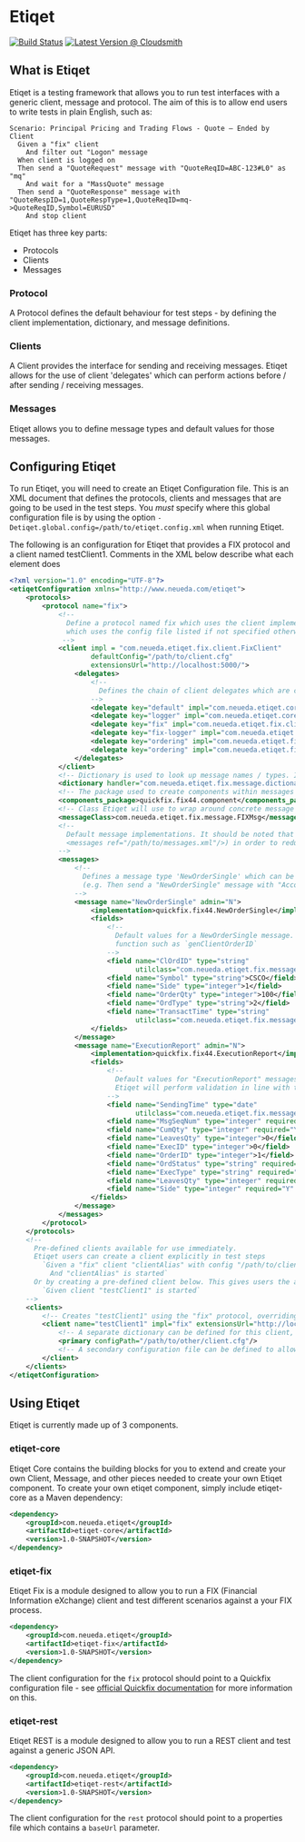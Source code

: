 # Etiqet
[![Build Status](https://travis-ci.org/blu-corner/etiqet.svg?branch=master)](https://travis-ci.org/blu-corner/etiqet)
[![Latest Version @ Cloudsmith](https://api-prd.cloudsmith.io/badges/version/neueda/etiqet/maven/etiqet-core/latest/x/?render=true)](https://cloudsmith.io/~neueda/repos/etiqet/packages/detail/maven/etiqet-core/latest/)

## What is Etiqet
Etiqet is a testing framework that allows you to run test interfaces with a generic client, message and protocol. The
aim of this is to allow end users to write tests in plain English, such as:

```
Scenario: Principal Pricing and Trading Flows - Quote – Ended by Client
  Given a "fix" client
    And filter out "Logon" message
  When client is logged on
  Then send a "QuoteRequest" message with "QuoteReqID=ABC-123#L0" as "mq"
    And wait for a "MassQuote" message
  Then send a "QuoteResponse" message with "QuoteRespID=1,QuoteRespType=1,QuoteReqID=mq->QuoteReqID,Symbol=EURUSD"
    And stop client
```

Etiqet has three key parts:

* Protocols
* Clients
* Messages

### Protocol

A Protocol defines the default behaviour for test steps - by defining the client implementation, dictionary, and
message definitions.

### Clients

A Client provides the interface for sending and receiving messages. Etiqet allows for the use of client 'delegates' which
can perform actions before / after sending / receiving messages.

### Messages

Etiqet allows you to define message types and default values for those messages.

## Configuring Etiqet
To run Etiqet, you will need to create an Etiqet Configuration file. This is an XML document that defines the protocols,
clients and messages that are going to be used in the test steps. You *must* specify where this global configuration file is
by using the option `-Detiqet.global.config=/path/to/etiqet.config.xml` when running Etiqet.

The following is an configuration for Etiqet that provides a FIX protocol and a client named testClient1. Comments in the XML
below describe what each element does

```xml
<?xml version="1.0" encoding="UTF-8"?>
<etiqetConfiguration xmlns="http://www.neueda.com/etiqet">
    <protocols>
        <protocol name="fix">
            <!--
              Define a protocol named fix which uses the client implementation com.neueda.etiqet.fix.client.FixClient
              which uses the config file listed if not specified otherwise
             -->
            <client impl = "com.neueda.etiqet.fix.client.FixClient"
                    defaultConfig="/path/to/client.cfg"
                    extensionsUrl="http://localhost:5000/">
                <delegates>
                    <!--
                      Defines the chain of client delegates which are called before and after sending and receiving messages
                    -->
                    <delegate key="default" impl="com.neueda.etiqet.core.client.delegate.SinkClientDelegate"/>
                    <delegate key="logger" impl="com.neueda.etiqet.core.client.delegate.LoggerClientDelegate"/>
                    <delegate key="fix" impl="com.neueda.etiqet.fix.client.delegate.FixClientDelegate"/>
                    <delegate key="fix-logger" impl="com.neueda.etiqet.fix.client.delegate.FixLoggerClientDelegate"/>
                    <delegate key="ordering" impl="com.neueda.etiqet.fix.client.delegate.OrderParamFixClientDelegate"/>
                    <delegate key="ordering" impl="com.neueda.etiqet.fix.client.delegate.ReplaceParamFixClientDelegate"/>
                </delegates>
            </client>
            <!-- Dictionary is used to look up message names / types. In this case we're looking at a generic FIX dictionary -->
            <dictionary handler="com.neueda.etiqet.fix.message.dictionary.FixDictionary">/path/to/dictionary/FIX50SP2.xml</dictionary>
            <!-- The package used to create components within messages -->
            <components_package>quickfix.fix44.component</components_package>
            <!-- Class Etiqet will use to wrap around concrete message types (below) -->
            <messageClass>com.neueda.etiqet.fix.message.FIXMsg</messageClass>
            <!--
              Default message implementations. It should be noted that these can be stored in a separate file and referenced (e.g.
              <messages ref="/path/to/messages.xml"/>) in order to reduce the size of the Etiqet Configuration file
            -->
            <messages>
                <!--
                  Defines a message type 'NewOrderSingle' which can be used in test steps
                  (e.g. Then send a "NewOrderSingle" message with "AccountType=3,ReceivedDeptID=EQ" as "order")
                -->
                <message name="NewOrderSingle" admin="N">
                    <implementation>quickfix.fix44.NewOrderSingle</implementation>
                    <fields>
                        <!--
                          Default values for a NewOrderSingle message. Can specify a static value (e.g. Symbol) or use a static
                          function such as `genClientOrderID`
                        -->
                        <field name="ClOrdID" type="string"
                               utilclass="com.neueda.etiqet.fix.message.FIXUtils" method="genClientOrderID"/>
                        <field name="Symbol" type="string">CSCO</field>
                        <field name="Side" type="integer">1</field>
                        <field name="OrderQty" type="integer">100</field>
                        <field name="OrdType" type="string">2</field>
                        <field name="TransactTime" type="string"
                               utilclass="com.neueda.etiqet.fix.message.FIXUtils" method="getDateTime"/>
                    </fields>
                </message>
                <message name="ExecutionReport" admin="N">
                    <implementation>quickfix.fix44.ExecutionReport</implementation>
                    <fields>
                        <!--
                          Default values for "ExecutionReport" messages. When the client receives an ExecutionReport message,
                          Etiqet will perform validation in line with the `required` and `allowedValues` attributes
                        -->
                        <field name="SendingTime" type="date"
                               utilclass="com.neueda.etiqet.fix.message.FIXUtils" method="getDateTime"/>
                        <field name="MsgSeqNum" type="integer" required="Y">0</field>
                        <field name="CumQty" type="integer" required="Y">0</field>
                        <field name="LeavesQty" type="integer">0</field>
                        <field name="ExecID" type="integer">0</field>
                        <field name="OrderID" type="integer">1</field>
                        <field name="OrdStatus" type="string" required="Y" allowedValues="0,1,2,3,4,5,6,7,8,9,A,B,C,D,E">A</field>
                        <field name="ExecType" type="string" required="Y" allowedValues="0,3,4,5,6,7,8,9,A,B,C,D,E,F,G,H,I">A</field>
                        <field name="LeavesQty" type="integer" required="Y">0</field>
                        <field name="Side" type="integer" required="Y" allowedValues="1,2,3,4,5,6">1</field>
                    </fields>
                </message>
            </messages>
        </protocol>
    </protocols>
    <!--
      Pre-defined clients available for use immediately.
      Etiqet users can create a client explicitly in test steps
        `Given a "fix" client "clientAlias" with config "/path/to/client.cfg"
          And "clientAlias" is started`
      Or by creating a pre-defined client below. This gives users the ability to use the client like
        `Given client "testClient1" is started`
    -->
    <clients>
        <!-- Creates "testClient1" using the "fix" protocol, overriding the default configuration defined -->
        <client name="testClient1" impl="fix" extensionsUrl="http://localhost:5000">
            <!-- A separate dictionary can be defined for this client, if not specified will use the dictionary specified in the protocol -->
            <primary configPath="/path/to/other/client.cfg"/>
            <!-- A secondary configuration file can be defined to allow the client to failover -->
        </client>
    </clients>
</etiqetConfiguration>
```

## Using Etiqet
Etiqet is currently made up of 3 components.

### etiqet-core
Etiqet Core contains the building blocks for you to extend and create your own Client, Message, and other pieces needed
to create your own Etiqet component. To create your own etiqet component, simply include etiqet-core as a Maven
dependency:

```xml
<dependency>
    <groupId>com.neueda.etiqet</groupId>
    <artifactId>etiqet-core</artifactId>
    <version>1.0-SNAPSHOT</version>
</dependency>
```

### etiqet-fix
Etiqet Fix is a module designed to allow you to run a FIX (Financial Information eXchange) client and test different
scenarios against a your FIX process.

```xml
<dependency>
    <groupId>com.neueda.etiqet</groupId>
    <artifactId>etiqet-fix</artifactId>
    <version>1.0-SNAPSHOT</version>
</dependency>
```

The client configuration for the `fix` protocol should point to a Quickfix configuration file - see [official Quickfix documentation](https://www.quickfixj.org/usermanual/2.0.0//usage/configuration.html)
for more information on this.

### etiqet-rest
Etiqet REST is a module designed to allow you to run a REST client and test against a generic JSON API.

```xml
<dependency>
    <groupId>com.neueda.etiqet</groupId>
    <artifactId>etiqet-rest</artifactId>
    <version>1.0-SNAPSHOT</version>
</dependency>
```

The client configuration for the `rest` protocol should point to a properties file which contains a `baseUrl` parameter.

